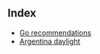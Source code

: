## Index

- [Go recommendations](go-recommendations.html)
- [Argentina daylight](argentina-daylight.html)
